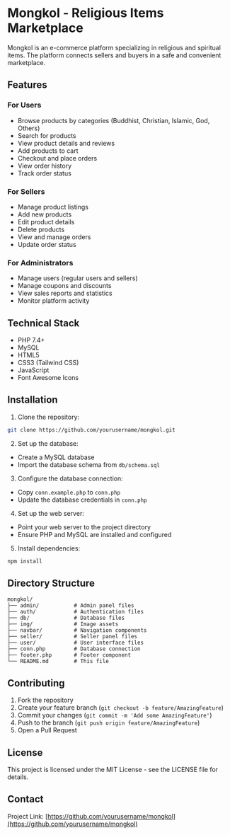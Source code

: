 # Mongkol - Religious Items Marketplace

Mongkol is an e-commerce platform specializing in religious and spiritual items. The platform connects sellers and buyers in a safe and convenient marketplace.

## Features

### For Users
- Browse products by categories (Buddhist, Christian, Islamic, God, Others)
- Search for products
- View product details and reviews
- Add products to cart
- Checkout and place orders
- View order history
- Track order status

### For Sellers
- Manage product listings
- Add new products
- Edit product details
- Delete products
- View and manage orders
- Update order status

### For Administrators
- Manage users (regular users and sellers)
- Manage coupons and discounts
- View sales reports and statistics
- Monitor platform activity

## Technical Stack

- PHP 7.4+
- MySQL
- HTML5
- CSS3 (Tailwind CSS)
- JavaScript
- Font Awesome Icons

## Installation

1. Clone the repository:
```bash
git clone https://github.com/yourusername/mongkol.git
```

2. Set up the database:
- Create a MySQL database
- Import the database schema from `db/schema.sql`

3. Configure the database connection:
- Copy `conn.example.php` to `conn.php`
- Update the database credentials in `conn.php`

4. Set up the web server:
- Point your web server to the project directory
- Ensure PHP and MySQL are installed and configured

5. Install dependencies:
```bash
npm install
```

## Directory Structure

```
mongkol/
├── admin/           # Admin panel files
├── auth/            # Authentication files
├── db/              # Database files
├── img/             # Image assets
├── navbar/          # Navigation components
├── seller/          # Seller panel files
├── user/            # User interface files
├── conn.php         # Database connection
├── footer.php       # Footer component
└── README.md        # This file
```

## Contributing

1. Fork the repository
2. Create your feature branch (`git checkout -b feature/AmazingFeature`)
3. Commit your changes (`git commit -m 'Add some AmazingFeature'`)
4. Push to the branch (`git push origin feature/AmazingFeature`)
5. Open a Pull Request

## License

This project is licensed under the MIT License - see the LICENSE file for details.

## Contact

Project Link: [https://github.com/yourusername/mongkol](https://github.com/yourusername/mongkol)

